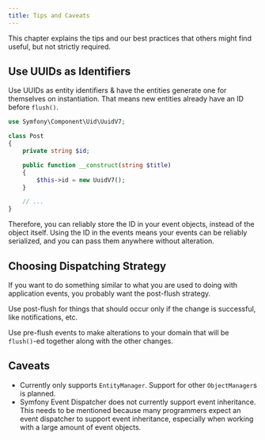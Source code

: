 ```yaml
---
title: Tips and Caveats
---
```


This chapter explains the tips and our best practices that others might find
useful, but not strictly required.

## Use UUIDs as Identifiers

Use UUIDs as entity identifiers & have the entities generate one for themselves
on instantiation. That means new entities already have an ID before `flush()`.

```php
use Symfony\Component\Uid\UuidV7;

class Post
{
    private string $id;

    public function __construct(string $title)
    {
        $this->id = new UuidV7();
    }

    // ...
}
```

Therefore, you can reliably store the ID in your event objects, instead of the
object itself. Using the ID in the events means your events can be reliably
serialized, and you can pass them anywhere without alteration.

## Choosing Dispatching Strategy

If you want to do something similar to what you are used to doing with
application events, you probably want the post-flush strategy.

Use post-flush for things that should occur only if the change is successful,
like notifications, etc.

Use pre-flush events to make alterations to your domain that will be
`flush()`-ed together along with the other changes.

## Caveats

* Currently only supports `EntityManager`. Support for other `ObjectManager`s
  is planned.
* Symfony Event Dispatcher does not currently support event inheritance. This
  needs to be mentioned because many programmers expect an event dispatcher to
  support event inheritance, especially when working with a large amount of
  event objects.